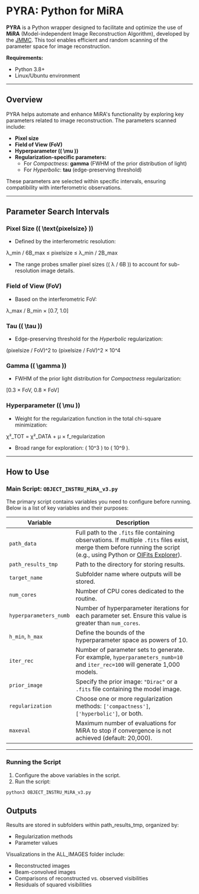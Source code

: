 # PYRA: Python for MiRA

**PYRA** is a Python wrapper designed to facilitate and optimize the use of **MiRA** (Model-independent Image Reconstruction Algorithm), developed by the [JMMC](https://github.com/emmt/MiRA?tab=readme-ov-file). This tool enables efficient and random scanning of the parameter space for image reconstruction. 

**Requirements:**
- Python 3.8+
- Linux/Ubuntu environment

---

## Overview
PYRA helps automate and enhance MiRA's functionality by exploring key parameters related to image reconstruction. The parameters scanned include:
- **Pixel size**
- **Field of View (FoV)**
- **Hyperparameter (\( \mu \))**
- **Regularization-specific parameters:**
  - For *Compactness*: **gamma** (FWHM of the prior distribution of light)
  - For *Hyperbolic*: **tau** (edge-preserving threshold)

These parameters are selected within specific intervals, ensuring compatibility with interferometric observations.

---

## Parameter Search Intervals

### **Pixel Size (\( \text{pixelsize} \))**
- Defined by the interferometric resolution:

λ_min / 6B_max ≤ pixelsize ≤ λ_min / 2B_max

- The range probes smaller pixel sizes (\( λ / 6B \)) to account for sub-resolution image details.

### **Field of View (FoV)**
- Based on the interferometric FoV:

λ_max / B_min × [0.7, 1.0]


### **Tau (\( \tau \))**
- Edge-preserving threshold for the *Hyperbolic* regularization:

(pixelsize / FoV)^2 to (pixelsize / FoV)^2 × 10^4


### **Gamma (\( \gamma \))**
- FWHM of the prior light distribution for *Compactness* regularization:

[0.3 × FoV, 0.8 × FoV]


### **Hyperparameter (\( \mu \))**
- Weight for the regularization function in the total chi-square minimization:

χ²_TOT = χ²_DATA + μ × f_regularization

- Broad range for exploration: \( 10^3 \) to \( 10^9 \).

---

## How to Use

### Main Script: `OBJECT_INSTRU_MiRA_v3.py`
The primary script contains variables you need to configure before running. Below is a list of key variables and their purposes:

| **Variable**             | **Description**                                                                                                                                                                                                                              |
|--------------------------|----------------------------------------------------------------------------------------------------------------------------------------------------------------------------------------------------------------------------------------------|
| `path_data`              | Full path to the `.fits` file containing observations. If multiple `.fits` files exist, merge them before running the script (e.g., using Python or [OIFits Explorer](https://www.jmmc.fr/)).                                               |
| `path_results_tmp`       | Path to the directory for storing results.                                                                                                                                                                                                  |
| `target_name`            | Subfolder name where outputs will be stored.                                                                                                                                                                                                |
| `num_cores`              | Number of CPU cores dedicated to the routine.                                                                                                                                                                                               |
| `hyperparameters_numb`   | Number of hyperparameter iterations for each parameter set. Ensure this value is greater than `num_cores`.                                                                                                                                  |
| `h_min`, `h_max`         | Define the bounds of the hyperparameter space as powers of 10.                                                                                                                                                                              |
| `iter_rec`               | Number of parameter sets to generate. For example, `hyperparameters_numb=10` and `iter_rec=100` will generate 1,000 models.                                                                                                                 |
| `prior_image`            | Specify the prior image: `"Dirac"` or a `.fits` file containing the model image.                                                                                                                                                            |
| `regularization`         | Choose one or more regularization methods: `['compactness']`, `['hyperbolic']`, or both.                                                                                                                                                    |
| `maxeval`                | Maximum number of evaluations for MiRA to stop if convergence is not achieved (default: 20,000).                                                                                                                                           |

---

### Running the Script
1. Configure the above variables in the script.
2. Run the script:
 ```bash
 python3 OBJECT_INSTRU_MiRA_v3.py
```
## Outputs
Results are stored in subfolders within path_results_tmp, organized by:

- Regularization methods
- Parameter values

Visualizations in the ALL_IMAGES folder include:

- Reconstructed images
- Beam-convolved images
- Comparisons of reconstructed vs. observed visibilities
- Residuals of squared visibilities
